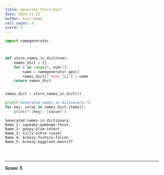 ```yaml
---
title: Generate-Store-Dict
date: 2024-11-22
author: Your Name
cell_count: 9
score: 5
---
```


```python
import namegenerator



```


```python

```


```python
def store_names_in_dict(num):
    names_dict = {}
    for i in range(1, num+1):
        name = namegenerator.gen()
        names_dict[f"Name_{i}"] = name
    return names_dict


```


```python

```


```python
names_dict = store_names_in_dict(5)

```


```python
print("Generated names in dictionary:")
for key, value in names_dict.items():
    print(f"{key}: {value}")
```

    Generated names in dictionary:
    Name_1: squeaky-gamboge-fossa
    Name_2: goopy-plum-insect
    Name_3: silly-ochre-russel
    Name_4: breezy-fuchsia-falcon
    Name_5: breezy-eggplant-mastiff



```python

```


```python

```


```python

```


---
**Score: 5**
